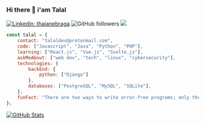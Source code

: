 ### Hi there 👋 i'am Talal

[![Linkedin: thaianebraga](https://img.shields.io/badge/-talal-blue?style=flat-square&logo=Linkedin&logoColor=white&link=https://www.linkedin.com/in/talal-abdallah-51278a216/)](https://www.linkedin.com/in/talal-abdallah-51278a216/)
![GitHub followers](https://img.shields.io/github/followers/arashi-u?label=Follow&style=social)
![](https://visitor-badge.glitch.me/badge?page_id=arashi-u.arashi-u)

```javascript
const talal = {
    contact: "talaldev@protonmail.com",
    code: ["Javascript", "Java", "Python", "PHP"],
    learning: ["React.js", "Vue.js", "Svelte.js"],
    askMeAbout: ["web dev", "tech", "linux", "cybersecurity"],
    technologies: {
        backEnd: {
            python: ["Django"]
        },
        databases: ["PostgreSQL", "MySQL", "SQLite"],
    },
    funFact: "There are two ways to write error-free programs; only the third one works"
};
```
[![GitHub Stats](https://github-readme-stats.vercel.app/api/?username=arashi-u&show_icons=true&include_all_commits=true&count_private=true&theme=github_dark)]()
